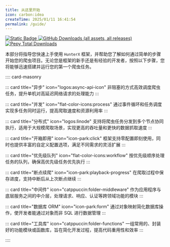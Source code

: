 ```yaml
---
title: 从这里开始
icon: carbon:idea
createTime: 2025/01/11 16:41:54
permalink: /guide/
---
```


<NpmBadgeGroup repo="YSH0313/HunterX">
  <span class="vp-npm-badge">
    <a href="https://www.python.org/" target="_blank" rel="noreferrer" class="no-icon">
      <img alt="Static Badge" src="https://img.shields.io/badge/build-%3E%3D3.11-brightgreen?logo=python&logoColor=appveyor&logoSize=violet&label=python&labelColor=abcdef&color=blue&cacheSeconds=3600">
    </a>
  </span>
  <NpmBadge type="stars" />
  <NpmBadge type="forks" />
  <span class="vp-npm-badge">
    <a href="https://github.com/YSH0313/HunterX/releases" target="_blank" rel="noreferrer" class="no-icon">
      <img alt="GitHub Downloads (all assets, all releases)" src="https://img.shields.io/github/downloads/YSH0313/HunterX/total?logo=semanticrelease&logoColor=violet&logoSize=auto&label=release&labelColor=abcdef&color=fedcba&cacheSeconds=3600&link=https%3A%2F%2Fgithub.com%2FYSH0313%2FHunterX%2Freleases">
    </a>
  </span>
  <span class="vp-npm-badge">
    <a href="https://pepy.tech/projects/hunterx?timeRange=threeMonths&category=version&includeCIDownloads=true&granularity=daily&viewType=chart&versions=0.1.2%2C0.1.1" target="_blank" rel="noreferrer" class="no-icon">
      <img alt="Pepy Total Downloads" src="https://img.shields.io/pepy/dt/hunterx?color=blue&cacheSeconds=3600&link=https%3A%2F%2Fpepy.tech%2Fprojects%2Fhunterx%3FtimeRange%3DthreeMonths%26category%3Dversion%26includeCIDownloads%3Dtrue%26granularity%3Ddaily%26viewType%3Dchart%26versions%3D0.1.2%252C0.1.1">
    </a>
  </span>
  <NpmBadge type="license" />
  <NpmBadge type="source" />
</NpmBadgeGroup>

本部分将指导您快速上手使用 `HunterX` 框架，并帮助您了解如何通过简单的步骤开始您的爬虫项目。无论您是框架的新手还是有经验的开发者，按照以下步骤，您将能够迅速搭建并运行您的第一个爬虫任务。

:::: card-masonry

::: card title="异步" icon="logos:async-api-icon"
非阻塞的方式高效调度爬虫任务，提升单机对高延迟网络请求的处理能力
:::

::: card title="并发" icon="flat-color-icons:process"
通过事件循环和任务调度实现多任务同时运行，提高爬取速度和资源利用率
:::

::: card title="分布式" icon="logos:linode"
支持将爬虫任务分发到多个节点协同执行，适用于大规模爬取场景，实现更高的吞吐量和更快的数据抓取速度
:::

::: card title="开箱即用" icon="icon-park:click"
框架支持零配置即刻使用，同时也提供丰富的自定义配置选项，满足不同需求的灵活扩展
:::

::: card title="优先级队列" icon="flat-color-icons:workflow"
按优先级顺序处理任务的队列，确保高优先级任务优先执行
:::

::: card title="断点续爬" icon="icon-park:playback-progress"
在爬取过程中保存进度，支持中断后从上次断点继续
:::

::: card title="中间件" icon="catppuccin:folder-middleware"
作为应用程序与底层服务之间的中介层，处理请求、响应、认证等跨领域功能的模块
:::

::: card title="数据库 ORM" icon="icon-park:form"
通过对象映射简化数据库操作，使开发者能通过对象而非 SQL 进行数据管理
:::

::: card title="工具库" icon="catppuccin:folder-functions"
一组常用的、封装好的功能模块或函数库，旨在简化开发过程，提高代码重用性和效率
:::

::::
